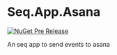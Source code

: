 # Seq.App.Asana
[![NuGet Pre Release](https://img.shields.io/nuget/v/Seq.App.Asana.svg)](https://www.nuget.org/packages/Seq.App.Asana)

An seq app to send events to asana
